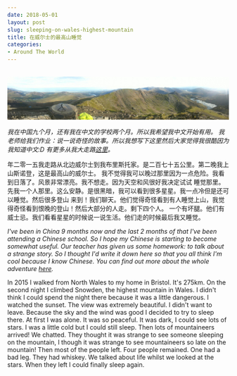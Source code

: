 ```yaml
---
date: 2018-05-01
layout: post
slug: sleeping-on-wales-highest-mountain
title: 在威尔士的最高山睡觉
categories:
- Around The World
---
```



&nbsp;    
![](/images/snowdon.jpg#wide)

*我在中国九个月，还有我在中文的学校两个月。所以我希望我中文开始有用。*
*我老师给我们作业：说一说奇怪的故事。所以我想写下这里然后大家觉得我很酷因为我知道中文:D*
*有更多从我大走路[这里](http://tombh.co.uk/walking-wales-tweet-archive)。*

年二零一五我走路从北边威尔士到我布里斯托家。是二百七十五公里。第二晚我上山斯诺登，这是最高山的威尔士。
我不觉得我可以晚过那里因为一点危险。我看到日落了。风景非常漂亮。我不想走。因为天空和风很好我决定试试
睡觉那里。先我一个人那里。这么安静。是很黑暗，我可以看到很多星星。我一点冷但是还可以睡觉。然后很多登山
来到！我们聊天。他们觉得奇怪看到有人睡觉上山，我觉得奇怪看到恨晚的登山！然后大部分的人走。剩下四个人。
一个有坏腿。他们有威士忌。我们看看星星的时候说一说生活。他们走的时候最后我又睡觉。

*I've been in China 9 months now and the last 2 months of that I've been attending a Chinese school.
So I hope my Chinese is starting to become somewhat useful. Our teacher has given us some homework:
to talk about a strange story. So I thought I'd write it down here so that you all think I'm cool
because I know Chinese. You can find out more about the whole adventure [here](http://tombh.co.uk/walking-wales-tweet-archive).*

In 2015 I walked from North Wales to my home in Bristol. It's 275km. On the second night I climbed Snowden, the highest mountain in Wales. I didn't think I could spend the night there because it was a
little dangerous. I watched the sunset. The view was extremely beautiful. I didn't want to leave. Because the sky and the wind was good I decided to try to sleep there. At first I was alone. It was so peaceful. It was dark, I could see lots of stars. I was a little cold but I could still sleep. Then lots of mountaineers arrived! We chatted. They thought it was strange to see someone sleeping on the mountain, I though it was strange to see mountaineers so late on the mountain! Then most of the people left. Four people remained. One had a bad leg. They had whiskey. We talked about life whilst we looked at the stars. When they left I could finally sleep again.




